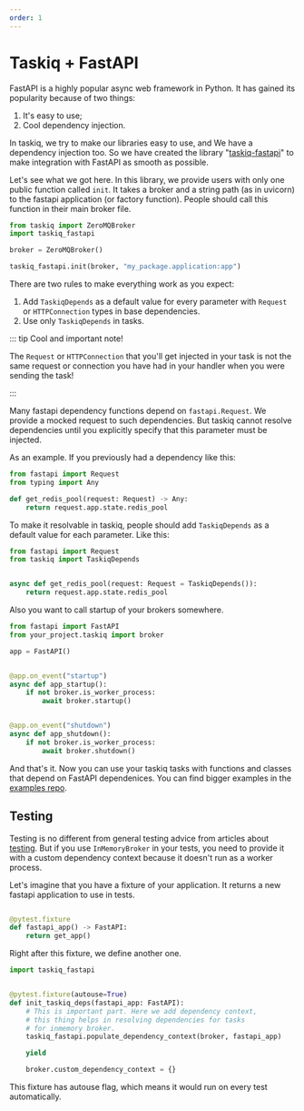 ```yaml
---
order: 1
---
```


# Taskiq + FastAPI

FastAPI is a highly popular async web framework in Python. It has gained its popularity because of two things:
1. It's easy to use;
2. Cool dependency injection.

In taskiq, we try to make our libraries easy to use, and We have a dependency injection too. So we have created the library "[taskiq-fastapi](https://github.com/taskiq-python/taskiq-fastapi)" to make integration with FastAPI as smooth as possible.

Let's see what we got here. In this library, we provide users with only one public function called `init`. It takes a broker and a string path (as in uvicorn) to the fastapi application (or factory function). People should call this function in their main broker file.

```python
from taskiq import ZeroMQBroker
import taskiq_fastapi

broker = ZeroMQBroker()

taskiq_fastapi.init(broker, "my_package.application:app")

```

There are two rules to make everything work as you expect:
1. Add `TaskiqDepends` as a default value for every parameter with `Request` or `HTTPConnection` types in base dependencies.
2. Use only `TaskiqDepends` in tasks.


::: tip Cool and important note!

The `Request` or `HTTPConnection` that you'll get injected in your task is not the same request or connection you have had in your handler when you were sending the task!

:::

Many fastapi dependency functions depend on `fastapi.Request`. We provide a mocked request to such dependencies. But taskiq cannot resolve dependencies until you explicitly specify that this parameter must be injected.

As an example. If you previously had a dependency like this:

```python
from fastapi import Request
from typing import Any

def get_redis_pool(request: Request) -> Any:
    return request.app.state.redis_pool

```

To make it resolvable in taskiq, people should add `TaskiqDepends` as a default value for each parameter. Like this:
```python
from fastapi import Request
from taskiq import TaskiqDepends


async def get_redis_pool(request: Request = TaskiqDepends()):
    return request.app.state.redis_pool

```


Also you want to call startup of your brokers somewhere.

```python
from fastapi import FastAPI
from your_project.taskiq import broker

app = FastAPI()


@app.on_event("startup")
async def app_startup():
    if not broker.is_worker_process:
        await broker.startup()


@app.on_event("shutdown")
async def app_shutdown():
    if not broker.is_worker_process:
        await broker.shutdown()

```

And that's it. Now you can use your taskiq tasks with functions and classes that depend on FastAPI dependenices. You can find bigger examples in the [examples repo](https://github.com/taskiq-python/examples/).


## Testing

Testing is no different from general testing advice from articles about [testing](../guide/testing-taskiq.md). But if you use `InMemoryBroker` in your tests, you need to provide it with a custom dependency context because it doesn't run as a worker process.

Let's imagine that you have a fixture of your application. It returns a new fastapi application to use in tests.
```python

@pytest.fixture
def fastapi_app() -> FastAPI:
    return get_app()

```

Right after this fixture, we define another one.

```python
import taskiq_fastapi


@pytest.fixture(autouse=True)
def init_taskiq_deps(fastapi_app: FastAPI):
    # This is important part. Here we add dependency context,
    # this thing helps in resolving dependencies for tasks
    # for inmemory broker.
    taskiq_fastapi.populate_dependency_context(broker, fastapi_app)

    yield

    broker.custom_dependency_context = {}

```

This fixture has autouse flag, which means it would run on every test automatically.
